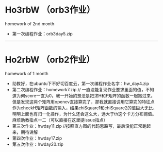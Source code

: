 # Ho3rbW （orb3作业）
homework of 2nd month
+ 第一次编程作业：orb3day5.zip


******
# Ho2rbW （orb2作业）
homework of 1 month
+ 助教好，在ubuntu下不好切百度云，第一次编程作业名字：hw_day4.zip
+ 第二次编程作业：homework7.zip // 一直没能复现作业要求里面的值，不知道为何score一直为0，我一开始的想法是把求H和F矩阵的函数一起搬过来，但是发现这两个矩阵用opencv直接算完了，那我就直接调用它算完的特征点作为checkH矩阵函数的输入，结果chiSquare1和chiSquare2的值巨大无比，明明上面也有归一化操作，为什么还会这么大，远大于th这个卡方分布阈值。麻烦助教指点一二（可以直接在这里提issue指点）
+ 第三次作业：hwday11.zip //按照直方图的代码思路写，最后没能正常跑起来，期待讲解
+ 第四次作业：hwday17.zip 
+ 第五次作业：hwday20.zip
